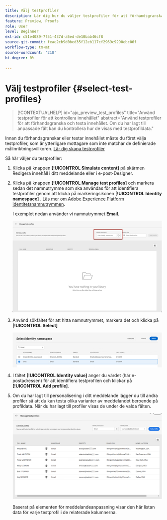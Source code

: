 ```yaml
---
title: Välj testprofiler
description: Lär dig hur du väljer testprofiler för att förhandsgranska och testa innehåll.
feature: Preview, Proofs
role: User
level: Beginner
exl-id: c51e4089-7f51-437d-a5ed-de10bab46cf8
source-git-commit: feae2cb9d0bed35f12eb117cf2969c9290ebc06f
workflow-type: tm+mt
source-wordcount: '218'
ht-degree: 0%

---
```


# Välj testprofiler {#select-test-profiles}

>[!CONTEXTUALHELP]
>id="ajo_preview_test_profiles"
>title="Använd testprofiler för att kontrollera innehållet"
>abstract="Använd testprofiler för att förhandsgranska och testa innehållet. Om du har lagt till anpassade fält kan du kontrollera hur de visas med testprofildata."

Innan du förhandsgranskar eller testar innehållet måste du först välja testprofiler, som är ytterligare mottagare som inte matchar de definierade målinriktningsvillkoren. [Lär dig skapa testprofiler](../audience/creating-test-profiles.md)

Så här väljer du testprofiler:

1. Klicka på knappen **[!UICONTROL Simulate content]** på skärmen Redigera innehåll i ditt meddelande eller i e-post-Designer.

1. Klicka på knappen **[!UICONTROL Manage test profiles]** och markera sedan det namnutrymme som ska användas för att identifiera testprofiler genom att klicka på markeringsikonen **[!UICONTROL Identity namespace]** . [Läs mer om Adobe Experience Platform identitetsnamnutrymmen](../audience/get-started-identity.md).

   I exemplet nedan använder vi namnutrymmet **Email**.

   ![](../email/assets/previewselect-namespace.png)

1. Använd sökfältet för att hitta namnutrymmet, markera det och klicka på **[!UICONTROL Select]**

   ![](../email/assets/preview-email-namespace.png)

1. I fältet **[!UICONTROL Identity value]** anger du värdet (här e-postadressen) för att identifiera testprofilen och klickar på **[!UICONTROL Add profile]**.

   <!--![](assets/preview-identity-value.png)-->

1. Om du har lagt till personalisering i ditt meddelande lägger du till andra profiler så att du kan testa olika varianter av meddelandet beroende på profildata. När du har lagt till profiler visas de under de valda fälten.

   ![](../email/assets/preview-profile-list.png)

   Baserat på elementen för meddelandeanpassning visar den här listan data för varje testprofil i de relaterade kolumnerna.
